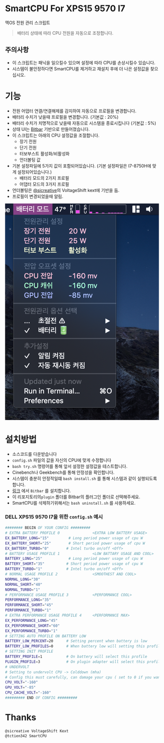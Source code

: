 # SmartCPU For XPS15 9570 I7

맥OS 전원 관리 스크립트

> 배터리 상태에 따라 CPU 전원을 자동으로 조정합니다.

## 주의사항

- 이 스크립트는 패닉을 일으킬수 있으며 설정에 따라 CPU를 손상시킬수 있습니다.
- 시스템이 불안정하다면 SmartCPU를 제거하고 재설치 후에 더 나은 설정값을 찾으십시오.

# 기능

- 전원 어댑터 연결/연결해제를 감지하여 자동으로 프로필을 변경합니다.
- 배터리 수치가 낮을때 프로필을 변경합니다. (기본값 : 20%)
- 배터리 수치가 치명적으로 낮을때 자동으로 시스템을 종료시킵니다 (기본값 : 5%)
- 상태 UI는 [Bitbar](https://github.com/matryer/bitbar) 기반으로 만들어졌습니다.
- 이 스크립트는 아래의 CPU 설정값을 조절합니다.
  - 장기 전원
  - 단기 전원
  - 터보부스트 활성화/비활성화
  - 언더볼팅 값
- 기본 설정파일에 5가지 값이 포함되어있습니다. (기본 설정파일은 I7-8750H에 맞게 설정되어있습니다.)
  - 배터리 모드의 2가지 프로필
  - 어댑터 모드의 3가지 프로필
- 언더볼팅은 [@sicreative](https://github.com/sicreative/VoltageShift)의 VoltageShift kext에 기반을 둠.
- 프로필이 변경되었을때 알림.

![Bitbar 플러그인](./menu.png)

# 설치방법

- 소스코드를 다운받습니다
- `config.sh` 파일의 값을 자신의 CPU에 맞게 수정합니다
- `bash try.sh` 명령어를 통해 앞서 설정한 설정값을 테스트합니다.
- Cinebench나 Geekbench를 통해 안정성을 확인합니다.
- 시스템이 충분히 안정적일떄 `bash install.sh` 를 통해 시스템과 같이 실행되도록 합니다.
- [링크](https://github.com/matryer/bitbar) 에서 `Bitbar` 를 설치합니다.
- 이 리포지토리의`plugin` 폴더를 Bitbar의 플러그인 폴더로 선택해주세요.
- SmartCPU를 삭제하기위해서는 `bash uninstall.sh` 를 사용하세요.

### DELL XPS15 9570 I7을 위한 `config.sh` 예시

```bash
######## BEGIN OF YOUR CONFIG #########
# EXTRA BATTERY PROFILE 0               <EXTRA LOW BATTERY USAGE>
EX_BATTERY_LONG="15"         # Long period power usage of cpu W
EX_BATTERY_SHORT="25"        # Short period power usage of cpu W
EX_BATTERY_TURBO="0"        # Intel turbo on/off <Off>
# BATTERY USAGE PROFILE 1               <LOW BATTARY USAGE AND COOL>
BATTERY_LONG="25"            # Long period power usage of cpu W
BATTERY_SHORT="35"          # Short period power usage of cpu W
BATTERY_TURBO="1"           # Intel turbo on/off <Off>
# NORMAL USAGE PROFILE 2                <SMOOTHEST AND COOL>
NORMAL_LONG="30"
NORMAL_SHORT="40"
NORMAL_TURBO="1"
# PERFORMANCE USAGE PROFILE 3           <PERFORMANCE COOL>
PERFORMANCE_LONG="35"
PERFORMANCE_SHORT="45"
PERFORMANCE_TURBO="1"
# EXTRA PERFORMANCE USAGE PROFILE 4     <PERFORMANCE MAX>
EX_PERFORMANCE_LONG="45"
EX_PERFORMANCE_SHORT="60"
EX_PERFORMANCE_TURBO="1"
# SETTING AUTO PROFILE ON BATTERY LOW
BATTERY_LOW_PERCENT=20      # Setting percent when battery is low
BATTERY_LOW_PROFILES=0      # When battery low will setting this profile
# SETTING INIT PROFILE
BATTERY_PROFILE=1           # On battery will select this profile
PLUGIN_PROFILE=3            # On plugin adapter will select this profile
# UNDERVOLT
# Setting to undervolt CPU -> Colddown (mha)
# Config this must carefully, can damage your cpu ( set to 0 if you want to bypass )
CPU_VOLT="-160"
GPU_VOLT="-85"
CPU_CACHE_VOLT="-160"
######### END OF CONFIG #########
```

# Thanks

    @sicreative VoltageShift Kext
    @tctien342 SmartCPU
